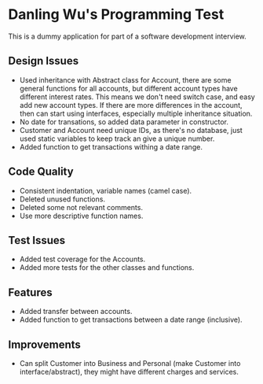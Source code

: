 Danling Wu's Programming Test
========

This is a dummy application for part of a software development interview.

Design Issues
--------
* Used inheritance with Abstract class for Account, there are some general functions for all accounts, but different account types have different interest rates.  This means we don't need switch case, and easy add new account types.  If there are more differences in the account, then can start using interfaces, especially multiple inheritance situation.
* No date for transations, so added data parameter in constructor.
* Customer and Account need unique IDs, as there's no database, just used static variables to keep track an give a unique number.
* Added function to get transactions withing a date range.

Code Quality
--------
* Consistent indentation, variable names (camel case).
* Deleted unused functions.
* Deleted some not relevant comments.
* Use more descriptive function names.

Test Issues
--------
* Added test coverage for the Accounts.
* Added more tests for the other classes and functions.

Features
--------
* Added transfer between accounts.
* Added function to get transactions between a date range (inclusive).

Improvements
--------
* Can split Customer into Business and Personal (make Customer into interface/abstract), they might have different charges and services. 